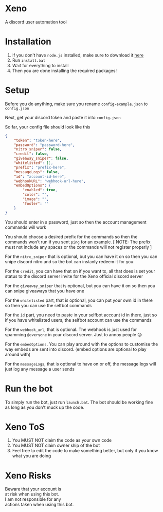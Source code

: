 # Xeno
A discord user automation tool

# Installation
1. If you don't have `node.js` installed, make sure to download it [here](https://nodejs.org/en/)
2. Run `install.bat`
3. Wait for everything to install
4. Then you are done installing the required packages!

# Setup
Before you do anything, make sure you rename `config-example.json` to `config.json`

Next, get your discord token and paste it into `config.json`

So far, your config file should look like this
```json
{
    "token": "token-here",
    "password": "password-here",
    "nitro_sniper": false,
    "credit": false,
    "giveaway_sniper": false,
    "whitelisted": [],
    "prefix": "prefix-here",
    "messageLogs": false,
    "id": "account-id-here",
    "webhookURL": "webhook-url-here",
    "embedOptions": {
        "enabled": true,
        "color": "",
        "image": "",
        "footer": ""
    }
}
```

You should enter in a password, just so then the account management commands will work

You should choose a desired prefix for the commands so then the commands won't run if you sent `ping` for an example.
[ NOTE: The prefix must not include any spaces or the commands will not register properly ]

For the `nitro_sniper` that is optional, but you can have it on so then you can snipe discord nitro and so the bot can instanly redeem it for you

For the `credit`, you can have that on if you want to, all that does is set your status to the discord server invite for the Xeno official discord server

For the `giveaway_sniper` that is optional, but you can have it on so then you can snipe giveaways that you have one

For the `whitelisted` part, that is optional, you can put your own id in there so then you can use the selfbot commands

For the `id` part, you need to paste in your selfbot account id in there, just so if you have whitelisted users, the selfbot account can use the commands

For the `webhook_url`, that is optional. The webhook is just used for spamming `@everyone` in your discord server. Just to annoy people :wink:

For the `embedOptions`. You can play around with the options to customise the way embeds are sent into discord. (embed options are optional to play around with)

For the `messageLogs`, that is optional to have on or off, the message logs will just log any message a user sends

# Run the bot

To simply run the bot, just run `launch.bat`. The bot should be working fine as long as you don't muck up the code.

# Xeno ToS

1. You MUST NOT claim the code as your own code
2. You MUST NOT claim owner ship of the bot
3. Feel free to edit the code to make something better, but only if you know what you are doing

# Xeno Risks

Beware that your account is\
at risk when using this bot.\
I am not responsible for any\
actions taken when using this bot.